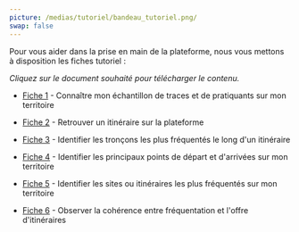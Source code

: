 ```yaml
---
picture: /medias/tutoriel/bandeau_tutoriel.png/
swap: false
---
```


<p>Pour vous aider dans la prise en main de la plateforme, nous vous mettons à disposition les fiches tutoriel : </p>

<p><i>Cliquez sur le document souhaité pour télécharger le contenu.</i></p>


- [Fiche 1](/medias/tutoriel/Fiche_1.pdf) - Connaître mon échantillon de traces et de pratiquants sur mon territoire

<p></p>

- [Fiche 2](/medias/tutoriel/Fiche_2.pdf) - Retrouver un itinéraire sur la plateforme
<p></p>

- [Fiche 3](/medias/tutoriel/Fiche_3.pdf) - Identifier les tronçons les plus fréquentés le long d'un itinéraire
<p></p>

- [Fiche 4](/medias/tutoriel/Fiche_4.pdf) - Identifier les principaux points de départ et d'arrivées sur mon territoire 
<p></p>

- [Fiche 5](/medias/tutoriel/Fiche_5.pdf) - Identifier les sites ou itinéraires les plus fréquentés sur mon territoire
<p></p>

- [Fiche 6](/medias/tutoriel/Fiche_6.pdf) - Observer la cohérence entre fréquentation et l'offre d'itinéraires
<p></p>

